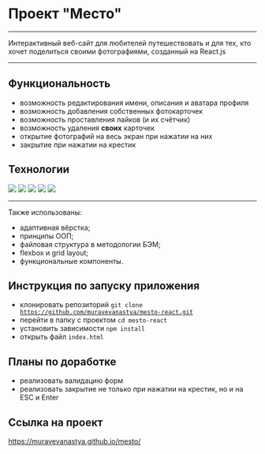 # Проект "Место"

---

Интерактивный веб-сайт для любителей путешествовать и для тех, кто хочет поделиться своими фотографиями, созданный на React.js

---

## Функциональность
* возможность редактирования имени, описания и аватара профиля
* возможность добавления собственных фотокарточек
* возможность проставления лайков (и их счётчик)
* возможность удаления __своих__ карточек
* открытие фотографий на весь экран при нажатии на них
* закрытие при нажатии на крестик

## Технологии
<div>
  <img src="https://img.shields.io/badge/HTML5-red?style=for-the-badge&logo=HTML5&logoColor=white"/>
  <img src="https://img.shields.io/badge/CSS3-teal?style=for-the-badge&logo=CSS3&logoColor=white"/>
  <img src="https://img.shields.io/badge/JavaScript-gold?style=for-the-badge&logo=JavaScript&logoColor=white"/>
  <img src="https://img.shields.io/badge/Webpack-blue?style=for-the-badge&logo=Webpack&logoColor=white"/>
  <img src="https://img.shields.io/badge/React-indigo?style=for-the-badge&logo=React&logoColor=white"/>
</div>

---

Также использованы:
* адаптивная вёрстка;
* принципы ООП;
* файловая структура в методологии БЭМ;
* flexbox и grid layout;
* функциональные компоненты.

## Инструкция по запуску приложения
* клонировать репозиторий <code>git clone https://github.com/muravevanastya/mesto-react.git</code>
* перейти в папку с проектом <code>cd mesto-react</code>
* установить зависимости <code>npm install</code>
* открыть файл <code>index.html</code>

## Планы по доработке
* реализовать валидацию форм
* реализовать закрытие не только при нажатии на крестик, но и на ESC и Enter

## Ссылка на проект
https://muravevanastya.github.io/mesto/
